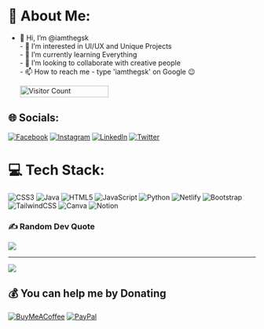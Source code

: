 # 💫 About Me:
- 👋 Hi, I’m @iamthegsk<br>- 👀 I’m interested in UI/UX and Unique Projects<br>- 🌱 I’m currently learning Everything <br>- 💞️ I’m looking to collaborate with creative people <br>- 📫 How to reach me - type 'iamthegsk' on Google 😉
  <p align="start">
  <img src="https://profile-counter.glitch.me/{iamthegsk}/count.svg" alt="Visitor Count" width="180" height="24" />
</p>


## 🌐 Socials:
[![Facebook](https://img.shields.io/badge/Facebook-%231877F2.svg?logo=Facebook&logoColor=white)](https://facebook.com/iamthegsk) [![Instagram](https://img.shields.io/badge/Instagram-%23E4405F.svg?logo=Instagram&logoColor=white)](https://instagram.com/iamthegsk) [![LinkedIn](https://img.shields.io/badge/LinkedIn-%230077B5.svg?logo=linkedin&logoColor=white)](https://linkedin.com/in/iamthegsk) [![Twitter](https://img.shields.io/badge/Twitter-%231DA1F2.svg?logo=Twitter&logoColor=white)](https://twitter.com/iamthegsk) 

# 💻 Tech Stack:
![CSS3](https://img.shields.io/badge/css3-%231572B6.svg?style=plastic&logo=css3&logoColor=white) ![Java](https://img.shields.io/badge/java-%23ED8B00.svg?style=plastic&logo=java&logoColor=white) ![HTML5](https://img.shields.io/badge/html5-%23E34F26.svg?style=plastic&logo=html5&logoColor=white) ![JavaScript](https://img.shields.io/badge/javascript-%23323330.svg?style=plastic&logo=javascript&logoColor=%23F7DF1E) ![Python](https://img.shields.io/badge/python-3670A0?style=plastic&logo=python&logoColor=ffdd54) ![Netlify](https://img.shields.io/badge/netlify-%23000000.svg?style=plastic&logo=netlify&logoColor=#00C7B7) ![Bootstrap](https://img.shields.io/badge/bootstrap-%23563D7C.svg?style=plastic&logo=bootstrap&logoColor=white) ![TailwindCSS](https://img.shields.io/badge/tailwindcss-%2338B2AC.svg?style=plastic&logo=tailwind-css&logoColor=white) ![Canva](https://img.shields.io/badge/Canva-%2300C4CC.svg?style=plastic&logo=Canva&logoColor=white) ![Notion](https://img.shields.io/badge/Notion-%23000000.svg?style=plastic&logo=notion&logoColor=white)



### ✍️ Random Dev Quote
![](https://quotes-github-readme.vercel.app/api?type=horizontal&theme=radical)



---
[![](https://visitcount.itsvg.in/api?id=iamthegsk&label=Profile%20Views&icon=3&pretty=false)](https://visitcount.itsvg.in)
  ## 💰 You can help me by Donating
  [![BuyMeACoffee](https://img.shields.io/badge/Buy%20Me%20a%20Coffee-ffdd00?style=for-the-badge&logo=buy-me-a-coffee&logoColor=black)](https://buymeacoffee.com/iamthegsk) [![PayPal](https://img.shields.io/badge/PayPal-00457C?style=for-the-badge&logo=paypal&logoColor=white)](https://paypal.me/iamthegsk) 

  
<!-- Proudly created with GPRM ( https://gprm.itsvg.in ) -->
